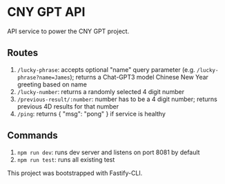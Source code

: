 # CNY GPT API

API service to power the CNY GPT project. 

## Routes

1. `/lucky-phrase`: accepts optional "name" query parameter (e.g. `/lucky-phrase?name=James`); returns a Chat-GPT3 model Chinese New Year greeting based on name
2. `/lucky-number`: returns a randomly selected 4 digit number
3. `/previous-result/:number`: number has to be a 4 digit number; returns previous 4D results for that number
4. `/ping`: returns { "msg": "pong" } if service is healthy

## Commands

1. `npm run dev`: runs dev server and listens on port 8081 by default
2. `npm run test`: runs all existing test


This project was bootstrapped with Fastify-CLI.
